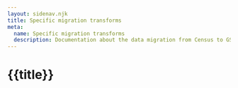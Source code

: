 ```yaml
---
layout: sidenav.njk
title: Specific migration transforms
meta:
  name: Specific migration transforms
  description: Documentation about the data migration from Census to GSA.
---
```


# {{title}} 
